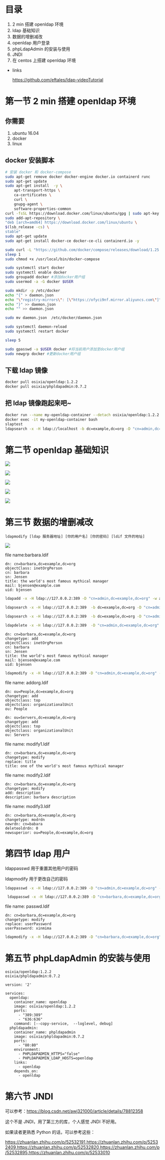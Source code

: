 # 目录
1. 2 min 搭建 openldap 环境
2. ldap 基础知识
3. 数据的增删减改
4. openldap 用户登录
5. phpLdapAdmin 的安装与使用
6. JNDI
7. 在 centos 上搭建 openldap 环境

- links

    https://github.com/eftales/ldap-videoTutorial


# 第一节 2 min 搭建 openldap 环境
## 你需要
1. ubuntu 16.04
2. docker
3. linux


## docker 安装脚本
```bash
# 安装 docker 和 docker-compose
sudo apt-get remove docker docker-engine docker.io containerd runc
sudo apt-get update
sudo apt-get install  -y \
    apt-transport-https \
    ca-certificates \
    curl \
    gnupg-agent \
    software-properties-common
curl -fsSL https://download.docker.com/linux/ubuntu/gpg | sudo apt-key add -
sudo add-apt-repository \
"deb [arch=amd64] https://download.docker.com/linux/ubuntu \
$(lsb_release -cs) \
stable"
sudo apt-get update
sudo apt-get install docker-ce docker-ce-cli containerd.io -y

sudo curl -L "https://github.com/docker/compose/releases/download/1.25.3/docker-compose-$(uname -s)-$(uname -m)" -o /usr/local/bin/docker-compose
sleep 1
sudo chmod +x /usr/local/bin/docker-compose

sudo systemctl start docker
sudo systemctl enable docker
sudo groupadd docker #添加docker用户组
sudo usermod -a -G docker $USER

sudo mkdir -p /etc/docker
echo "{" > daemon.json
echo "\"registry-mirrors\": [\"https://ofyci9nf.mirror.aliyuncs.com\"]" >> daemon.json
echo "}" >> daemon.json
echo "" >> daemon.json

sudo mv daemon.json  /etc/docker/daemon.json

sudo systemctl daemon-reload
sudo systemctl restart docker

sleep 5

sudo gpasswd -a $USER docker #将当前用户添加至docker用户组
sudo newgrp docker #更新docker用户组
```

## 下载 ldap 镜像
```bash
docker pull osixia/openldap:1.2.2
docker pull osixia/phpldapadmin:0.7.2
```

## 把 ldap 镜像跑起来吧~
```bash
docker run --name my-openldap-container --detach osixia/openldap:1.2.2
docker exec -it my-openldap-container bash
slaptest
ldapsearch -x -H ldap://localhost -b dc=example,dc=org -D "cn=admin,dc=example,dc=org" -w admin
```

# 第二节 openldap 基础知识
![](https://upload-images.jianshu.io/upload_images/9767009-ea2993bcdd47c1b2.png?imageMogr2/auto-orient/strip%7CimageView2/2/w/1240)

![](https://upload-images.jianshu.io/upload_images/9767009-a84c5c00cee097c7.png?imageMogr2/auto-orient/strip%7CimageView2/2/w/1240)

![](https://upload-images.jianshu.io/upload_images/9767009-a23f5c09883dbc7c.png?imageMogr2/auto-orient/strip%7CimageView2/2/w/1240)


![](https://upload-images.jianshu.io/upload_images/9767009-0f18e0de72a56fa3.png?imageMogr2/auto-orient/strip%7CimageView2/2/w/1240)

![](https://upload-images.jianshu.io/upload_images/9767009-7b7f0dc9df18f2f8.png?imageMogr2/auto-orient/strip%7CimageView2/2/w/1240)


# 第三节 数据的增删减改
```text
ldapmodify [ldap 服务器地址] [你的用户名] [你的密码] [ldif 文件的地址]
```

![](https://upload-images.jianshu.io/upload_images/9767009-18e6e3f7c616e057.png?imageMogr2/auto-orient/strip%7CimageView2/2/w/1240)


file name:barbara.ldif

```ldif
dn: cn=barbara,dc=example,dc=org
objectClass: inetOrgPerson
cn: barbara
sn: Jensen
title: the world's most famous mythical manager
mail: bjensen@example.com
uid: bjensen
```

```bash
ldapadd -x -H ldap://127.0.0.2:389 -D "cn=admin,dc=example,dc=org" -w admin -f barbara.ldif
```

```bash
ldapsearch -x -H ldap://127.0.0.2:389  -b dc=example,dc=org -D "cn=admin,dc=example,dc=org" -w admin 
```

```bash
ldapsearch -x -H ldap://127.0.0.2:389  -b dc=example,dc=org -D "cn=admin,dc=example,dc=org" -w admin "cn=*"
```

```bash
ldapdelete -x -H ldap://127.0.0.2:389  -D "cn=admin,dc=example,dc=org" -w admin  "cn=barbara,dc=example,dc=org"
```

```ldif
dn: cn=barbara,dc=example,dc=org
changetype: add
objectClass: inetOrgPerson
cn: barbara
sn: Jensen
title: the world's most famous mythical manager
mail: bjensen@example.com
uid: bjensen
```

```bash
ldapmodify -x -H ldap://127.0.0.2:389 -D "cn=admin,dc=example,dc=org" -w admin -f barbara.ldif
```

file name: addorg.ldif
```ldif
dn: ou=People,dc=example,dc=org
changetype: add
objectclass: top
objectclass: organizationalUnit
ou: People

dn: ou=Servers,dc=example,dc=org
changetype: add
objectclass: top
objectclass: organizationalUnit
ou: Servers
```

file name: modify1.ldif
```ldif
dn: cn=barbara,dc=example,dc=org
changetype: modify
replace: title
title: one of the world's most famous mythical manager
```

file name: modify2.ldif
```ldif
dn: cn=barbara,dc=example,dc=org
changetype: modify
add: description
description: barbara description
```

file name: modify3.ldif
```ldif
dn: cn=barbara,dc=example,dc=org
changetype: modrdn
newrdn: cn=babara
deleteoldrdn: 0
newsuperior: ou=People,dc=example,dc=org
```

# 第四节 ldap 用户
ldappasswd 用于重置其他用户的密码

ldapmodify 用于更改自己的密码

```bash
ldappasswd -x -H ldap://127.0.0.2:389 -D "cn=admin,dc=example,dc=org" -w admin  "cn=barbara,dc=example,dc=org"
```

```bash
 ldappasswd -x -H ldap://127.0.0.2:389 -D "cn=barbara,dc=example,dc=org" -w xxxx -s mima
```

file name: passwd.ldif
```ldif
dn: cn=barbara,dc=example,dc=org
changetype: modify
replace: userPassword
userPassword: xinmima
```

```bash
ldapmodify -x -H ldap://127.0.0.2:389 -D "cn=barbara,dc=example,dc=org" -w mima -f passwd.ldif 
```


# 第五节 phpLdapAdmin 的安装与使用

```docker 
osixia/openldap:1.2.2
osixia/phpldapadmin:0.7.2
```


```docker-compose
version: '2'

services:
  openldap:
    container_name: openldap
    image: osixia/openldap:1.2.2
    ports:
      - "389:389"
      - "636:636"
    command: [--copy-service,  --loglevel, debug]
  phpldapadmin:
    container_name: phpldapadmin
    image: osixia/phpldapadmin:0.7.2
    ports:
      - "80:80"
    environment:
      - PHPLDAPADMIN_HTTPS="false"
      - PHPLDAPADMIN_LDAP_HOSTS=openldap
    links:
      - openldap
    depends_on:
      - openldap
```


# 第六节 JNDI
可以参考：https://blog.csdn.net/awj321000/article/details/78812358

这个不是 JNDI，用了第三方的库，个人感觉 JNDI 不好用。

如果读者更熟悉 Python 的话，可以参考这些：

https://zhuanlan.zhihu.com/p/52532191,https://zhuanlan.zhihu.com/p/52532409,https://zhuanlan.zhihu.com/p/52532820,https://zhuanlan.zhihu.com/p/52532895,https://zhuanlan.zhihu.com/p/52533010
